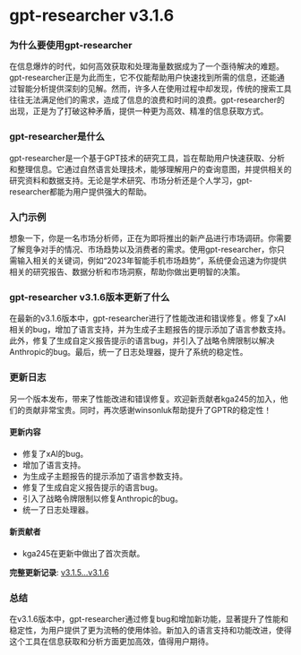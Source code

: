 # gpt-researcher v3.1.6
### 为什么要使用gpt-researcher

在信息爆炸的时代，如何高效获取和处理海量数据成为了一个亟待解决的难题。gpt-researcher正是为此而生，它不仅能帮助用户快速找到所需的信息，还能通过智能分析提供深刻的见解。然而，许多人在使用过程中却发现，传统的搜索工具往往无法满足他们的需求，造成了信息的浪费和时间的浪费。gpt-researcher的出现，正是为了打破这种矛盾，提供一种更为高效、精准的信息获取方式。

### gpt-researcher是什么

gpt-researcher是一个基于GPT技术的研究工具，旨在帮助用户快速获取、分析和整理信息。它通过自然语言处理技术，能够理解用户的查询意图，并提供相关的研究资料和数据支持。无论是学术研究、市场分析还是个人学习，gpt-researcher都能为用户提供强大的帮助。

### 入门示例

想象一下，你是一名市场分析师，正在为即将推出的新产品进行市场调研。你需要了解竞争对手的情况、市场趋势以及消费者的需求。使用gpt-researcher，你只需输入相关的关键词，例如“2023年智能手机市场趋势”，系统便会迅速为你提供相关的研究报告、数据分析和市场洞察，帮助你做出更明智的决策。

### gpt-researcher v3.1.6版本更新了什么

在最新的v3.1.6版本中，gpt-researcher进行了性能改进和错误修复。修复了xAI相关的bug，增加了语言支持，并为生成子主题报告的提示添加了语言参数支持。此外，修复了生成自定义报告提示的语言bug，并引入了战略令牌限制以解决Anthropic的bug。最后，统一了日志处理器，提升了系统的稳定性。

### 更新日志

另一个版本发布，带来了性能改进和错误修复。欢迎新贡献者kga245的加入，他们的贡献非常宝贵。同时，再次感谢winsonluk帮助提升了GPTR的稳定性！

#### 更新内容
- 修复了xAI的bug。
- 增加了语言支持。
- 为生成子主题报告的提示添加了语言参数支持。
- 修复了生成自定义报告提示的语言bug。
- 引入了战略令牌限制以修复Anthropic的bug。
- 统一了日志处理器。

#### 新贡献者
- kga245在更新中做出了首次贡献。

**完整更新记录**: [v3.1.5...v3.1.6](https://github.com/assafelovic/gpt-researcher/compare/v3.1.5...v3.1.6)

### 总结

在v3.1.6版本中，gpt-researcher通过修复bug和增加新功能，显著提升了性能和稳定性，为用户提供了更为流畅的使用体验。新加入的语言支持和功能改进，使得这个工具在信息获取和分析方面更加高效，值得用户期待。